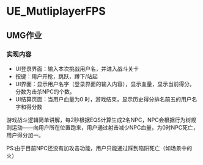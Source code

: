 # UE_MutliplayerFPS
## UMG作业

### 实现内容

- UI登录界面：输入本次挑战用户名，并进入战斗关卡
- 按键：用户开枪，跳跃，蹲下/站起
- UI界面：显示用户名字（登录界面的输入内容），显示血量，显示当前得分。分数为击杀NPC的个数。
- UI结算页面：当用户血量为0 时，游戏结束，显示历史得分排名前五的用户名字和得分数

游戏战斗逻辑简单讲解，每2秒根据EQS计算生成2名NPC，NPC会根据行为树规则运动——向用户所在位置跑来，用户通过射击减少NPC血量，为0时NPC死亡，用户得分加一。

PS:由于目前NPC还没有加攻击功能，用户只能通过踩到陷阱死亡（如场景中的火）